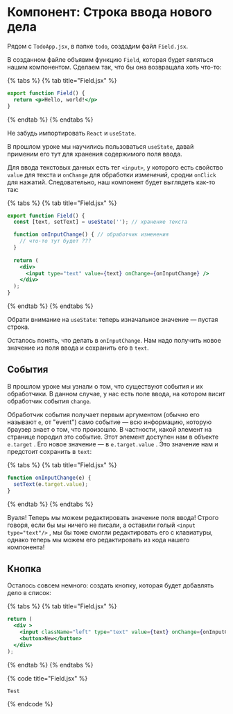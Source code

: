 # Компонент: Строка ввода нового дела

Рядом с `TodoApp.jsx`, в папке `todo`, создадим файл `Field.jsx`.

В созданном файле объявим функцию `Field`, которая будет являться нашим компонентом. Сделаем так, что бы она возвращала хоть что-то:

{% tabs %}
{% tab title="Field.jsx" %}
```jsx
export function Field() {
  return <p>Hello, world!</p>
}
```
{% endtab %}
{% endtabs %}

Не забудь импортировать `React` и `useState`.

В прошлом уроке мы научились пользоваться `useState`, давай применим его тут для хранения содержимого поля ввода.

Для ввода текстовых данных есть тег `<input>`, у которого есть свойство `value` для текста и `onChange` для обработки _изменений_, сродни `onClick` для нажатий. Следовательно, наш компонент будет выглядеть как-то так:

{% tabs %}
{% tab title="Field.jsx" %}
```jsx
export function Field() {
  const [text, setText] = useState(''); // хранение текста

  function onInputChange() { // обработчик изменения
    // что-то тут будет ???
  }
  
  return (
    <div>
      <input type="text" value={text} onChange={onInputChange} />
    </div>
  );
}
```
{% endtab %}
{% endtabs %}

Обрати внимание на `useState`: теперь изначальное значение — пустая строка.

Осталось понять, что делать в `onInputChange`.  Нам надо получить новое значение из поля ввода и сохранить его в  `text`. 

## События

В прошлом уроке мы узнали о том, что существуют события и их обработчики. В данном случае, у нас есть поле ввода, на котором висит обработчик события `change`.  

Обработчик события получает первым аргументом \(обычно его называют `e`, от "event"\) само событие — всю информацию, которую браузер знает о том, что произошло. В частности, какой элемент на странице породил это событие. Этот элемент доступен нам в объекте `e.target` . Его новое значение — в `e.target.value` . Это значение нам и предстоит сохранить в `text`:

{% tabs %}
{% tab title="Field.jsx" %}
```jsx
function onInputChange(e) {
  setText(e.target.value);
}
```
{% endtab %}
{% endtabs %}

Вуаля! Теперь мы можем редактировать значение поля ввода! Строго говоря, если бы мы ничего не писали, а оставили голый `<input type="text"/>` , мы бы тоже смогли редактировать его с клавиатуры, однако теперь мы можем его редактировать из кода нашего компонента!

## Кнопка

Осталось совсем немного: создать кнопку, которая будет добавлять дело в список:

{% tabs %}
{% tab title="Field.jsx" %}
```jsx
return (
  <div >
    <input className="left" type="text" value={text} onChange={onInputChange} />
    <button>New</button>
  </div>
);
```
{% endtab %}
{% endtabs %}

{% code title="Field.jsx" %}
```text
Test
```
{% endcode %}



